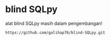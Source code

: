# blind SQLpy
alat blind SQLpy masih dalam pengembangan!

```
https://github.com/galihap76/blind-SQLpy.git
```
